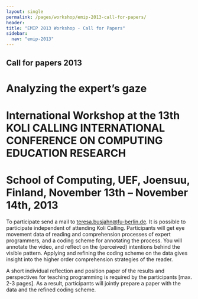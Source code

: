 ```yaml
---
layout: single
permalink: /pages/workshop/emip-2013-call-for-papers/
header:
title: "EMIP 2013 Workshop - Call for Papers"
sidebar:
  nav: "emip-2013"
---
```

## Call for papers 2013
# Analyzing the expert’s gaze
# International Workshop at the 13th KOLI CALLING INTERNATIONAL CONFERENCE ON COMPUTING EDUCATION RESEARCH
# School of Computing, UEF, Joensuu, Finland, November 13th – November 14th, 2013

To participate send a mail to [teresa.busjahn@fu-berlin.de](mailto:teresa.busjahn@fu-berlin.de). It is possible to participate independent of attending Koli Calling. Participants will get eye movement data of reading and comprehension processes of expert programmers, and a coding scheme for annotating the process. You will annotate the video, and reflect on the (perceived) intentions behind the visible pattern. Applying and refining the coding scheme on the data gives insight into the higher order comprehension strategies of the reader.

A short individual reflection and position paper of the results and perspectives for teaching programming is required by the participants [max. 2-3 pages]. As a result, participants will jointly prepare a paper with the data and the refined coding scheme.